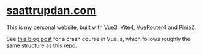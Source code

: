 # [saattrupdan.com](https://www.saattrupdan.com)

This is my personal website, built with [Vue3](https://vuejs.org/),
[Vite4](https://vitejs.dev/), [VueRouter4](https://router.vuejs.org/) and
[Pinia2](https://pinia.vuejs.org/).

See [this blog post](https://www.saattrupdan.com/posts/2023-04-03-crash-course-in-vue)
for a crash course in Vue.js, which follows roughly the same structure as this repo.
